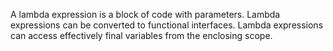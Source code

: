 A lambda expression is a block of code with parameters.
Lambda expressions can be converted to functional interfaces.
Lambda expressions can access effectively final variables from the enclosing scope.

